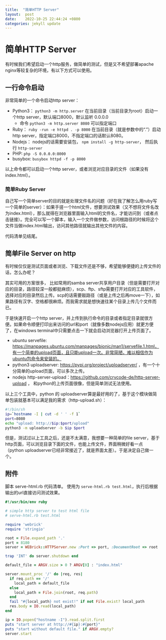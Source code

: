 ```yaml
---
title:  "简单HTTP Server"
layout:  post
date:    2022-10-25 22:44:24 +0800
categories: jekyll update
---
```


# 简单HTTP Server

  有时候我们希望启动一个http服务，做简单的测试，但是又不希望部署apache nginx等较复杂的环境，有以下方式可以使用。

## 一行命令启动

非常简单的一个命令启动http server：
 - Python3： `python3 -m http.server` 在当前目录（当前目录为root）启动一个http server，默认端口8000，默认监听 0.0.0.0
   - 命令 `python3 -m http.server 8080` 可以指定端口
 - Ruby： `ruby -run -e httpd . -p 8000` 在当前目录（就是参数中的“.”）启动http server，指定端口8000，不指定端口的话默认8080。
 - Nodejs： nodejs的话需要安装包， `npm install -g http-server`， 然后执行  `http-server`
 - PHP: `php -S 0.0.0.0:8000`
 - busybox: `busybox httpd -f -p 8000`

  以上命令都可以启动一个http server，或者浏览对应目录的文件（如果没有index.html）。

### 简单Ruby Server

  自己写一个简单server的目的就是处理文件名的问题（好在我了解怎么用ruby写一个简单的server）：如果手搓一个html文件，想要测试效果（又不想将文件名改为index.html），那么就得在浏览器里面输入html的文件名，才能访问到（或者点击链接）。完全可以写一个脚本，输入一个文件做参数，访问根路径的时候将这个文件当做index.html输出，访问其他路径就输出其他文件的内容。

  代码清单见结尾。

## 简单File Server on http

  有时候仅仅是测试页面或者浏览、下载文件还是不够，希望能够便捷的上传文件的话，怎么办呢？

  其实可用的方案很多， 比如常用的samba server共享用户目录（但是需要打开对应的目录，路径较深一般都挺麻烦），scp、ftp、sftp需要打开对应的工具软件，选择对应的目录然后上传。scp的话需要敲路径（或是上传之后再move一下），如果路径有汉字、空格都很麻烦。而我需求就是想快速往某个目录上传几个文件而已。

  于是快速开启一个http server，并上传到执行命令的目录或者指定目录就很方便。如果命令顺便打印出来访问的url和port（就像多数nodejs应用）就更方便了，在windows terminal中只需要点击一下就会启动浏览器打开上传页面了。

 - ubuntu servefile: https://manpages.ubuntu.com/manpages/bionic/man1/servefile.1.html，有一个简单的upload页面，且只能upload一次。非常简陋，难以相信作为ubuntu包命令来安装的。
 - python3 uploadserver: https://pypi.org/project/uploadserver/ ，有一个十分简单的upload页面，可以多次上传。
 - nodejs http-server-upload：https://github.com/crycode-de/http-server-upload ， 和python的上传页面很像，但是简单测试无法使用。

  以上三个工具中，python 的 uploadserver算是最好用的了，基于这个模块做简单包装就基本可以满足我的需求（http-upload.sh）：
```bash
#!/bin/sh
ip=`hostname -I | cut -d ' ' -f 1`
port=8080
echo "upload: http://$ip:$port/upload"
python3 -m uploadserver -b $ip $port
```

  但是，测试过以上工具之后，还是不太满意，我想要一种简单的file server，基于http页面，可以浏览目录下面的文件，也能上传文件，界面稍微好看一点（python uploadserver已经非常接近了，就是界面太差）。于是决定自己做一个。

## 附件

脚本 serve-html.rb 代码清单。 使用为 `serve-html.rb test.html`，执行后根据输出的url直接访问测试效果。

```ruby
#!/usr/bin/env ruby

# simple http server to test html file
# serve-html.rb test.html

require 'webrick'
require 'stringio'

root = File.expand_path '.'
port = 8180
server = WEBrick::HTTPServer.new :Port => port, :DocumentRoot => root

trap 'INT' do server.shutdown end

default_file = ARGV.size > 0 ? ARGV[0] : "index.html"

server.mount_proc '/' do |req, res|
  if req.path == '/'
    local_path = default_file
  else
    local_path = File.join(root, req.path)
  end
  fail "#{local_path} not exist!" if not File.exist? local_path
  res.body = IO.read(local_path)
end

ip = IO.popen("hostname -I").read.split.first
puts "start server at http://#{ip}:#{port}"
puts "start without default file." if ARGV.empty?
server.start
```
